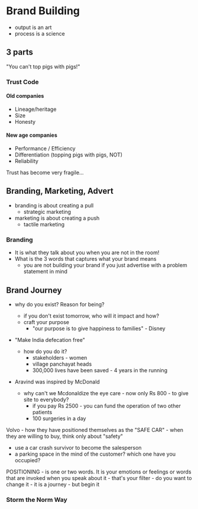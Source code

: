 <!-- title: Anisha Motwani on Brand Building -->

# Brand Building

- output is an art
- process is a science 

## 3 parts 

"You can't top pigs with pigs!"

### Trust Code

#### Old companies 
 - Lineage/heritage  
 - Size  
 - Honesty   

#### New age companies 

- Performance / Efficiency 
- Differentiation (topping pigs with pigs, NOT)
- Reliability 

Trust has become very fragile...

## Branding, Marketing, Advert

- branding is about creating a pull
	- strategic marketing
- marketing is about creating a push 
	- tactile marketing

### Branding

- It is what they talk about you when you are not in the room! 
- What is the 3 words that captures what your brand means
	- you are not building your brand if you just advertise with a problem statement in mind 


## Brand Journey

- why do you exist? Reason for being? 
	- if you don't exist tomorrow, who will it impact and how? 
	- craft your purpose 
		- "our purpose is to give happiness to families" - Disney

- "Make India defecation free"
	- how do you do it? 
		- stakeholders - women
		- village panchayat heads 
		- 300,000 lives have been saved - 4 years in the running 

- Aravind was inspired by McDonald
	- why can't we Mcdonaldize the eye care - now only Rs 800 - to give site to everybody? 
		- if you pay Rs 2500 - you can fund the operation of two other patients 
		- 100 surgeries in a day 

Volvo - how they have positioned themselves as the "SAFE CAR"
	- when they are willing to buy, think only about "safety"

- use a car crash survivor to become the salesperson 
-  a parking space in the mind of the customer? which one have you occupied? 

POSITIONING - is one or two words. It is your emotions or feelings or words that are invoked when you speak about it 
	- that's your filter
	- do you want to change it
	- it is a journey - but begin it 

### Storm the Norm Way 



